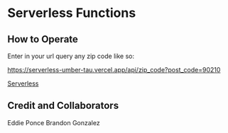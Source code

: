 # Serverless Functions

## How to Operate

Enter in your url query any zip code like so:

https://serverless-umber-tau.vercel.app/api/zip_code?post_code=90210

[Serverless](https://serverless-umber-tau.vercel.app/api/zip_code?post_code=90210)

## Credit and Collaborators

Eddie Ponce
Brandon Gonzalez

